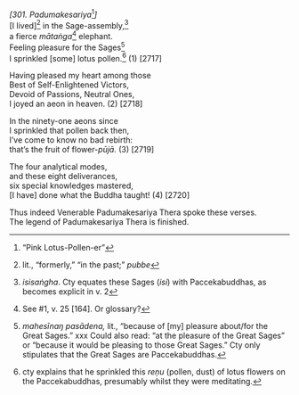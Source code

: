 *\[301. Padumakesariya*[^1]*\]*  
\[I lived\][^2] in the Sage-assembly,[^3]  
a fierce *mātaṅga*[^4] elephant.  
Feeling pleasure for the Sages[^5]  
I sprinkled \[some\] lotus pollen.[^6] (1) \[2717\]

Having pleased my heart among those  
Best of Self-Enlightened Victors,  
Devoid of Passions, Neutral Ones,  
I joyed an aeon in heaven. (2) \[2718\]

In the ninety-one aeons since  
I sprinkled that pollen back then,  
I’ve come to know no bad rebirth:  
that’s the fruit of flower-*pūjā.* (3) \[2719\]

The four analytical modes,  
and these eight deliverances,  
six special knowledges mastered,  
\[I have\] done what the Buddha taught! (4) \[2720\]

Thus indeed Venerable Padumakesariya Thera spoke these verses.  
The legend of Padumakesariya Thera is finished.

[^1]: “Pink Lotus-Pollen-er”

[^2]: lit., “formerly,” “in the past;” *pubbe*

[^3]: *isisaṅgha*. Cty equates these Sages (*isi*) with Paccekabuddhas,
    as becomes explicit in v. 2

[^4]: See \#1, v. 25 \[164\]. Or glossary?

[^5]: *mahesīnaŋ pasādena,* lit., “because of \[my\] pleasure about/for
    the Great Sages.” xxx Could also read: “at the pleasure of the Great
    Sages” or “because it would be pleasing to those Great Sages.” Cty
    only stipulates that the Great Sages are Paccekabuddhas.

[^6]: cty explains that he sprinkled this *reṇu* (pollen, dust) of lotus
    flowers on the Paccekabuddhas, presumably whilst they were
    meditating.
